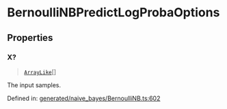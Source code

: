 # BernoulliNBPredictLogProbaOptions

## Properties

### X?

> [`ArrayLike`](../types/ArrayLike.md)[]

The input samples.

Defined in:  [generated/naive\_bayes/BernoulliNB.ts:602](https://github.com/transitive-bullshit/scikit-learn-ts/blob/122b3c0/packages/sklearn/src/generated/naive_bayes/BernoulliNB.ts#L602)
